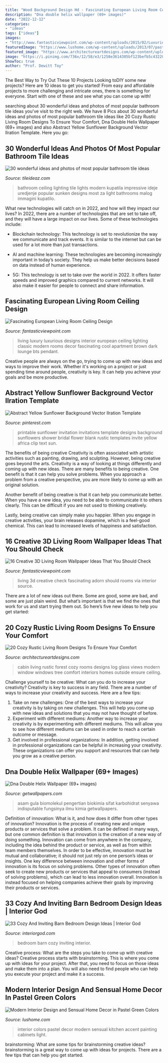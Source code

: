 ```yaml
---
title: "Wood Background Design Hd - Fascinating European Living Room Ceiling Design"
description: "Dna double helix wallpaper (69+ images)"
date: "2022-12-12"
categories:
- "ideas"
tags: ["ideas"]
images:
- "http://www.fantasticviewpoint.com/wp-content/uploads/2015/02/Luxurious-Living-Room-Decorating-Ideas-Classic-Interior-Design-634x385.jpg"
featuredImage: "https://www.lushome.com/wp-content/uploads/2013/07/pastel-green-color-modern-interior-design-decor-14.jpg"
featured_image: "https://www.architectureartdesigns.com/wp-content/uploads/2015/01/20-Cozy-Rustic-Living-Room-Designs-To-Ensure-Your-Comfort-10-630x945.jpg"
image: "https://i.pinimg.com/736x/12/58/e3/1258e3614305bf123befb5c43220b798.jpg"
ShowToc: true
author: "Prof. Dewitt Toy"
---
```



The Best Way to Try Out These 10 Projects
Looking toDIY some new projects? Here are 10 ideas to get you started! From easy and affordable projects to more challenging and intricate ones, there is something for everyone. Start with one of these and see what you can come up with!

	

		
searching about 30 wonderful ideas and photos of most popular bathroom tile ideas you've visit to the right web. We have 8 Pics about 30 wonderful ideas and photos of most popular bathroom tile ideas like 20 Cozy Rustic Living Room Designs To Ensure Your Comfort, Dna Double Helix Wallpaper (69+ images) and also Abstract Yellow Sunflower Background Vector Ilration Template. Here you go:
		
    
## 30 Wonderful Ideas And Photos Of Most Popular Bathroom Tile Ideas

<img loading=lazy src="http://www.tileideaz.com/wp-content/uploads/2015/11/bathroom-tile1.jpg" onerror="this.onerror=null;this.src='https://tse4.mm.bing.net/th?id=OIP.XfeGBtgtOlT6blppQFKu2QHaJ3&amp;pid=15.1';" alt="30 wonderful ideas and photos of most popular bathroom tile ideas">

_Source: tileideaz.com_

>bathroom ceiling lighting tile lights modern kupatila impressive ideje uredjenje popular sunken designs most za light bathrooms malog immagini kupatilo. 

	

What new technologies will catch on in 2022, and how will they impact our lives?
In 2022, there are a number of technologies that are set to take off, and they will have a large impact on our lives. Some of these technologies include: 
- Blockchain technology: This technology is set to revolutionize the way we communicate and track events. It is similar to the internet but can be used for a lot more than just transactions. 

- AI and machine learning: These technologies are becoming increasingly important in today’s society. They help us make better decisions based on data instead of human experience. 

- 5G: This technology is set to take over the world in 2022. It offers faster speeds and improved graphics compared to current networks. It will also make it easier for people to connect and share information.

    
## Fascinating European Living Room Ceiling Design

<img loading=lazy src="http://www.fantasticviewpoint.com/wp-content/uploads/2015/02/Luxurious-Living-Room-Decorating-Ideas-Classic-Interior-Design-634x385.jpg" onerror="this.onerror=null;this.src='https://tse1.mm.bing.net/th?id=OIP.4nOkT9avaRwfENat8xa8IQHaEf&amp;pid=15.1';" alt="Fascinating European Living Room Ceiling Design">

_Source: fantasticviewpoint.com_

>living luxury luxurious designs interior european ceiling lighting classic modern rooms decor fascinating cool apartment brown dark lounge bts pendant. 

	

Creative people are always on the go, trying to come up with new ideas and ways to improve their work. Whether it's working on a project or just spending time around people, creativity is key. It can help you achieve your goals and be more productive.

    
## Abstract Yellow Sunflower Background Vector Ilration Template

<img loading=lazy src="https://i.pinimg.com/736x/12/58/e3/1258e3614305bf123befb5c43220b798.jpg" onerror="this.onerror=null;this.src='https://tse3.mm.bing.net/th?id=OIP.0l8VLlWatWa0h9JaQClqwQHaFv&amp;pid=15.1';" alt="Abstract Yellow Sunflower Background Vector Ilration Template">

_Source: pinterest.com_

>printable sunflower invitation invitations template designs background sunflowers shower bridal flower blank rustic templates invite yellow africa clip text sun. 

	

The benefits of being creative
Creativity is often associated with artistic activities such as painting, drawing, and sculpting. However, being creative goes beyond the arts. Creativity is a way of looking at things differently and coming up with new ideas.
There are many benefits to being creative. One benefit is that it can help you solve problems. When you approach a problem from a creative perspective, you are more likely to come up with an original solution.

Another benefit of being creative is that it can help you communicate better. When you have a new idea, you need to be able to communicate it to others clearly. This can be difficult if you are not used to thinking creatively.

Lastly, being creative can simply make you happier. When you engage in creative activities, your brain releases dopamine, which is a feel-good chemical. This can lead to increased levels of happiness and satisfaction.

    
## 16 Creative 3D Living Room Wallpaper Ideas That You Should Check

<img loading=lazy src="http://www.fantasticviewpoint.com/wp-content/uploads/2016/09/201501090417_1418126979_tranhdantuonghanq.jpg" onerror="this.onerror=null;this.src='https://tse4.mm.bing.net/th?id=OIP.B2LYHT3WZ5Zn7Pm4JbLKRQHaF7&amp;pid=15.1';" alt="16 Creative 3D Living Room Wallpaper Ideas That You Should Check">

_Source: fantasticviewpoint.com_

>living 3d creative check fascinating adorn should rooms via interior source. 

	

There are a lot of new ideas out there. Some are good, some are bad, and some are just plain weird. But what’s important is that we find the ones that work for us and start trying them out. So here’s five new ideas to help you get started: 

    
## 20 Cozy Rustic Living Room Designs To Ensure Your Comfort

<img loading=lazy src="https://www.architectureartdesigns.com/wp-content/uploads/2015/01/20-Cozy-Rustic-Living-Room-Designs-To-Ensure-Your-Comfort-10-630x945.jpg" onerror="this.onerror=null;this.src='https://tse3.mm.bing.net/th?id=OIP.RyuaLclm1fOuVOhsYpznOwHaLH&amp;pid=15.1';" alt="20 Cozy Rustic Living Room Designs To Ensure Your Comfort">

_Source: architectureartdesigns.com_

>cabin living rustic forest cozy rooms designs log glass views modern window windows tree comfort interiors homes outside ensure ceiling. 

	

Challenge yourself to be creative: What can you do to increase your creativity?
Creativity is key to success in any field. There are a number of ways to increase your creativity and success. Here are a few tips: 
1. Take on new challenges: One of the best ways to increase your creativity is by taking on new challenges. This will help you come up with new ideas and solutions that you may not have thought of before. 
2. Experiment with different mediums: Another way to increase your creativity is by experimenting with different mediums. This will allow you to see how different mediums can be used in order to reach a certain outcome or message. 
3. Get involved in professional organizations: In addition, getting involved in professional organizations can be helpful in increasing your creativity. These organizations can offer you support and resources that can help you grow as a creative person.

    
## Dna Double Helix Wallpaper (69+ Images)

<img loading=lazy src="https://getwallpapers.com/wallpaper/full/3/7/e/361753.jpg" onerror="this.onerror=null;this.src='https://tse1.mm.bing.net/th?id=OIP.WHXIWxL7AqCLxb8sjww5lAHaEK&amp;pid=15.1';" alt="Dna Double Helix Wallpaper (69+ images)">

_Source: getwallpapers.com_

>asam gula biomolekul pengertian biokimia sifat karbohidrat senyawa indisputable fungsinya ilmu kimia getwallpapers. 

	

Definition of innovation: What is it, and how does it differ from other types of innovation?
Innovation is the process of creating new and unique products or services that solve a problem. It can be defined in many ways, but one common definition is that innovation is the creation of a new way of doing something. Innovation can come from anywhere in the company, including the idea behind the product or service, as well as from within team members themselves. In order to be effective, innovation must be mutual and collaborative; it should not just rely on one person’s ideas or insights. 
One key difference between innovation and other forms of innovation is its focus on solving problems. Other types of innovation often seek to create new products or services that appeal to consumers (instead of solving problems), which can lead to less innovation overall. Innovation is instead focused on helping companies achieve their goals by improving their products or services.

    
## 33 Cozy And Inviting Barn Bedroom Design Ideas | Interior God

<img loading=lazy src="http://interiorgod.com/wp-content/uploads/2016/05/Barn-bedroom-style.jpg" onerror="this.onerror=null;this.src='https://tse3.mm.bing.net/th?id=OIP.xHR27Qpp1a4G-tmy5eF0XwHaLH&amp;pid=15.1';" alt="33 Cozy And Inviting Barn Bedroom Design Ideas | Interior God">

_Source: interiorgod.com_

>bedroom barn cozy inviting interior. 

	

Creative process: What are the steps you take to come up with creative ideas?
Creative process starts with brainstorming. This is where you come up with ideas for your project. After that, you need to focus on those ideas and make them into a plan. You will also need to find people who can help you execute your project and make it a success.

    
## Modern Interior Design And Sensual Home Decor In Pastel Green Colors

<img loading=lazy src="https://www.lushome.com/wp-content/uploads/2013/07/pastel-green-color-modern-interior-design-decor-14.jpg" onerror="this.onerror=null;this.src='https://tse3.mm.bing.net/th?id=OIP.MJJYY8y1-8iZqxdLgoVtuwHaHt&amp;pid=15.1';" alt="Modern Interior Design and Sensual Home Decor in Pastel Green Colors">

_Source: lushome.com_

>interior colors pastel decor modern sensual kitchen accent painting cabinets light. 

	

brainstorming: What are some tips for brainstorming creative ideas?
brainstorming is a great way to come up with ideas for projects. There are a few tips that can help you get started.

